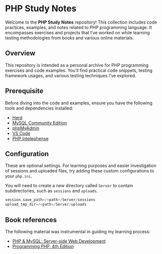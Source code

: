 # PHP Study Notes

Welcome to the **PHP Study Notes** repository! This collection
includes code practices, examples, and notes related to PHP programming language.
It encompasses exercises and projects that I’ve worked on while learning testing
methodologies from books and various online materials.

## Overview

This repository is intended as a personal archive for PHP programming
exercises and code examples. You’ll find practical code snippets, testing
framework usages, and various testing techniques I’ve explored.

## Prerequisite

Before diving into the code and examples, ensure you have the following tools
and dependencies installed:

- [Herd][1]
- [MySQL Community Edition][2]
- [phpMyAdmin][3]
- [VS Code][4]
- [PHP Intelephense][5]

## Configuration

These are optional settings. For learning purposes and easier investigation of
sessions and uploaded files, try adding these custom configurations to your
`php.ini`.

You will need to create a new directory called `Server` to contain
subdirectories, such as `sessions` and `uploads`.

```php
session.save_path=/<path>/Server/sessions
upload_tmp_dir=/<path>/Server/uploads
```

## Book references

The following material was instrumental in guiding my learning process:

- [PHP & MySQL: Server-side Web Development][6]
- [Programming PHP, 4th Edition][7]

[1]: https://herd.laravel.com/
[2]: https://dev.mysql.com/downloads/
[3]: https://www.phpmyadmin.net/
[4]: https://code.visualstudio.com/
[5]: https://marketplace.visualstudio.com/items?itemName=bmewburn.vscode-intelephense-client/
[6]: https://phpandmysql.com/
[7]: https://www.oreilly.com/library/view/programming-php-4th/9781492054122/

